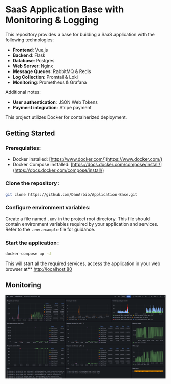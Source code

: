 # SaaS Application Base with Monitoring & Logging

This repository provides a base for building a SaaS application with the following technologies:

- **Frontend**: Vue.js
- **Backend**: Flask
- **Database**: Postgres
- **Web Server**: Nginx
- **Message Queues**: RabbitMQ & Redis
- **Log Collection**: Promtail & Loki
- **Monitoring**: Prometheus & Grafana

Additional notes:

- **User authentication**: JSON Web Tokens
- **Payment integration**: Stripe payment

This project utilizes Docker for containerized deployment.

## Getting Started

### Prerequisites:

- Docker installed: [https://www.docker.com/](https://www.docker.com/)
- Docker Compose installed: [https://docs.docker.com/compose/install/](https://docs.docker.com/compose/install/)

### Clone the repository:

```bash
git clone https://github.com/DanArbib/Application-Base.git
```

### Configure environment variables:

Create a file named `.env` in the project root directory. This file should contain environment variables required by your application and services. Refer to the `.env.example` file for guidance.

### Start the application:

```bash
docker-compose up -d
```

This will start all the required services, access the application in your web browser at** [http://localhost:80](http://localhost:80)


## Monitoring

![Monitoring](dashboard.png)